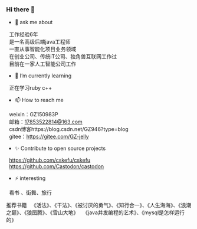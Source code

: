### Hi there 👋

- 💬 ask me about
  
 &nbsp;&nbsp;工作经验6年</br>
 &nbsp;&nbsp;是一名高级后端java工程师</br>
 &nbsp;&nbsp;一直从事智能化项目业务领域</br>
 &nbsp;&nbsp;在创业公司、传统iT公司、独角兽互联网工作过</br>
 &nbsp;&nbsp;目前在一家人工智能公司工作</br>
 
- 🌱 I’m currently learning
  
 &nbsp;&nbsp;正在学习ruby c++</br>

- 📫 How to reach me
  
 &nbsp;&nbsp;weixin：GZ150983P</br>
 &nbsp;&nbsp;邮箱：17853522814@163.com</br>
 &nbsp;&nbsp;csdn博客https://blog.csdn.net/GZ946?type=blog</br>
 &nbsp;&nbsp;gitee：https://gitee.com/GZ-jelly</br>

- ✨ Contribute to open source projects
  
 &nbsp;&nbsp;https://github.com/cskefu/cskefu</br>
 &nbsp;&nbsp;https://github.com/Castodon/castodon</br>
   
- ⚡ interesting
  
 &nbsp;&nbsp;看书 、街舞、旅行 

 推荐书籍
 &nbsp;&nbsp;《活法》、《干法》、《被讨厌的勇气》、《知行合一》、《人生海海》、《浪潮之巅》、《狼图腾》、《雪山大地》
 &nbsp;&nbsp;《java并发编程的艺术》、《mysql是怎样运行的》
 
 

